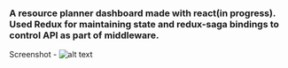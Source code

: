 
### A resource planner dashboard made with react(in progress). Used Redux for maintaining state and redux-saga bindings to control API as part of middleware.

Screenshot -
![alt text](https://i.imgur.com/MhlTY4A.png)
